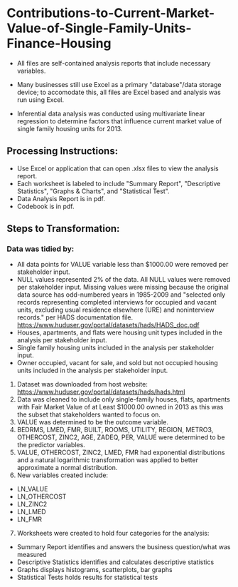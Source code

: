 # Contributions-to-Current-Market-Value-of-Single-Family-Units-Finance-Housing
- All files are self-contained analysis reports that include necessary variables. 

- Many businesses still use Excel as a primary "database"/data storage device; to accomodate this, all files are Excel based and analysis was run using Excel. 

- Inferential data analysis was conducted using multivariate linear regression to determine factors that influence current market value of single family housing units for 2013.

## Processing Instructions:
- Use Excel or application that can open .xlsx files to view the analysis report. 
- Each worksheet is labeled to include "Summary Report", "Descriptive Statistics", "Graphs & Charts", and "Statistical Test".
- Data Analysis Report is in pdf.
- Codebook is in pdf.

## Steps to Transformation:
### Data was tidied by: 
- All data points for VALUE variable less than $1000.00 were removed per stakeholder input.
- NULL values represented 2% of the data. All NULL values were removed per stakeholder input. Missing values were missing because the original data source has odd-numbered years in 1985-2009 and "selected only records representing completed interviews for occupied and vacant units, excluding usual residence elsewhere (URE) and noninterview records." per HADS documentation file. https://www.huduser.gov/portal/datasets/hads/HADS_doc.pdf
- Houses, apartments, and flats were housing unit types included in the analysis per stakeholder input.
- Single family housing units included in the analysis per stakeholder input.
- Owner occupied, vacant for sale, and sold but not occupied housing units included in the analysis per stakeholder input.

1. Dataset was downloaded from host website: https://www.huduser.gov/portal/datasets/hads/hads.html
2. Data was cleaned to include only single-family houses, flats, apartments with Fair Market Value of at Least $1000.00 owned in 2013 as this was the subset that stakeholders wanted to focus on.
3. VALUE was determined to be the outcome variable.
4. BEDRMS, LMED, FMR, BUILT, ROOMS, UTILITY, REGION, METRO3, OTHERCOST, ZINC2, AGE, ZADEQ, PER, VALUE were determined to be the predictor variables.
5. VALUE, OTHERCOST, ZINC2, LMED, FMR had exponential distributions and a natural logarithmic transformation was applied to better approximate a normal distribution.
6. New variables created include:
  - LN_VALUE
  - LN_OTHERCOST
  - LN_ZINC2
  - LN_LMED
  - LN_FMR 
7. Worksheets were created to hold four categories for the analysis:
  - Summary Report identifies and answers the business question/what was measured
  - Descriptive Statistics identifies and calculates descriptive statistics
  - Graphs displays histograms, scatterplots, bar graphs
  - Statistical Tests holds results for statistical tests
